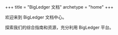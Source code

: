 +++
title = "BigLedger 文档"
archetype = "home"
+++

欢迎来到 BigLedger 文档中心。

探索我们的综合指南和资源，充分利用 BigLedger 平台。